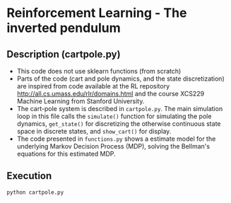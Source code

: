 # Reinforcement Learning -  The inverted pendulum

## Description (cartpole.py)
- This code does not use sklearn functions (from scratch)
- Parts of the code (cart and pole dynamics, and the state discretization) are inspired from code available at the RL repository http://all.cs.umass.edu/rlr/domains.html and the course  XCS229 Machine Learning from Stanford University.
- The cart-pole system is described in `cartpole.py`. The main simulation loop in this file calls the `simulate()` function for simulating the pole dynamics, `get_state()` for discretizing the otherwise continuous state space in discrete states, and `show_cart()` for display.
- The code presented in `functions.py` shows a estimate model for the underlying  Markov Decision Process (MDP), solving the Bellman's equations for this estimated MDP.

## Execution
```
python cartpole.py
```
